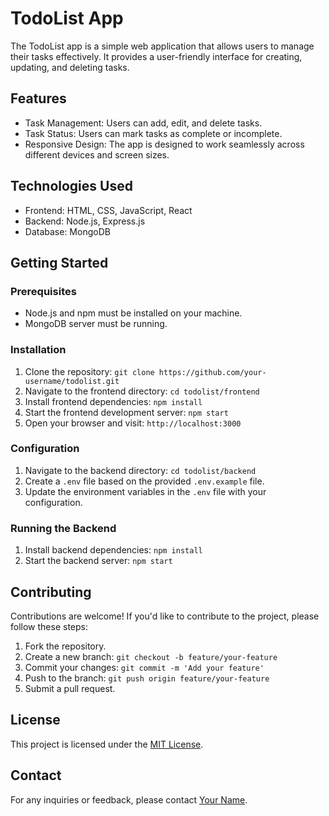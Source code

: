 # TodoList App

The TodoList app is a simple web application that allows users to manage their tasks effectively. It provides a user-friendly interface for creating, updating, and deleting tasks.

## Features
- Task Management: Users can add, edit, and delete tasks.
- Task Status: Users can mark tasks as complete or incomplete.
- Responsive Design: The app is designed to work seamlessly across different devices and screen sizes.

## Technologies Used

- Frontend: HTML, CSS, JavaScript, React
- Backend: Node.js, Express.js
- Database: MongoDB

## Getting Started

### Prerequisites

- Node.js and npm must be installed on your machine.
- MongoDB server must be running.

### Installation

1. Clone the repository: `git clone https://github.com/your-username/todolist.git`
2. Navigate to the frontend directory: `cd todolist/frontend`
3. Install frontend dependencies: `npm install`
4. Start the frontend development server: `npm start`
5. Open your browser and visit: `http://localhost:3000`

### Configuration

1. Navigate to the backend directory: `cd todolist/backend`
2. Create a `.env` file based on the provided `.env.example` file.
3. Update the environment variables in the `.env` file with your configuration.

### Running the Backend

1. Install backend dependencies: `npm install`
2. Start the backend server: `npm start`

## Contributing

Contributions are welcome! If you'd like to contribute to the project, please follow these steps:

1. Fork the repository.
2. Create a new branch: `git checkout -b feature/your-feature`
3. Commit your changes: `git commit -m 'Add your feature'`
4. Push to the branch: `git push origin feature/your-feature`
5. Submit a pull request.

## License

This project is licensed under the [MIT License](LICENSE).

## Contact

For any inquiries or feedback, please contact [Your Name](mailto:your-email@example.com).
